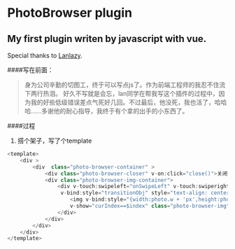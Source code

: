 PhotoBrowser plugin
==============
My first plugin writen by javascript with vue.
----
Special thanks to [Lanlazy](https://github.com/lazyhero).

####写在前面：
>身为公司辛勤的切图工，终于可以写点js了。作为前端工程师的我忍不住流下两行热泪。
好久不写就是会忘，lan同学在帮我写这个插件的过程中，因为我的好些低级错误差点气死好几回。不过最后，他没死，我也活了，哈哈哈……多谢他的耐心指导，我终于有个拿的出手的小东西了。

####过程
1. 搭个架子，写了个template  

```javascript
<template>
    <div >
        <div  class="photo-browser-container" >
            <div class="photo-browser-closer" v-on:click="close()">关闭</div>
            <div class="photo-browser-img-container">
                <div v-touch:swipeleft="onSwipeLeft" v-touch:swiperight="onSwipeRight"
                 v-bind:style="transitionObj" style="text-align: center;">
                    <img v-bind:style="{width:photo.w + 'px',height:photo.h+'px',marginTop:photo.mTop +'px'}" 
                    v-show="curIndex==$index" class="photo-browser-img" v-for="photo in photos" :src="photo.src">
                </div>
            </div>
        </div>
    </div>
</template>
```
